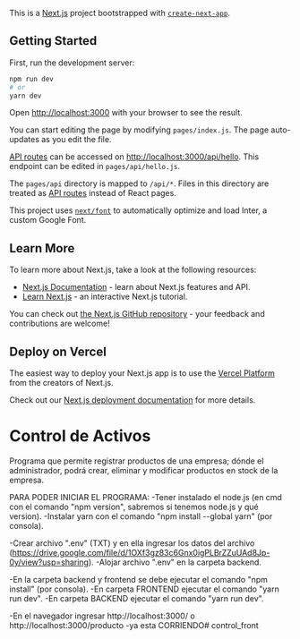 This is a [Next.js](https://nextjs.org/) project bootstrapped with [`create-next-app`](https://github.com/vercel/next.js/tree/canary/packages/create-next-app).

## Getting Started

First, run the development server:

```bash
npm run dev
# or
yarn dev
```

Open [http://localhost:3000](http://localhost:3000) with your browser to see the result.

You can start editing the page by modifying `pages/index.js`. The page auto-updates as you edit the file.

[API routes](https://nextjs.org/docs/api-routes/introduction) can be accessed on [http://localhost:3000/api/hello](http://localhost:3000/api/hello). This endpoint can be edited in `pages/api/hello.js`.

The `pages/api` directory is mapped to `/api/*`. Files in this directory are treated as [API routes](https://nextjs.org/docs/api-routes/introduction) instead of React pages.

This project uses [`next/font`](https://nextjs.org/docs/basic-features/font-optimization) to automatically optimize and load Inter, a custom Google Font.

## Learn More

To learn more about Next.js, take a look at the following resources:

- [Next.js Documentation](https://nextjs.org/docs) - learn about Next.js features and API.
- [Learn Next.js](https://nextjs.org/learn) - an interactive Next.js tutorial.

You can check out [the Next.js GitHub repository](https://github.com/vercel/next.js/) - your feedback and contributions are welcome!

## Deploy on Vercel

The easiest way to deploy your Next.js app is to use the [Vercel Platform](https://vercel.com/new?utm_medium=default-template&filter=next.js&utm_source=create-next-app&utm_campaign=create-next-app-readme) from the creators of Next.js.

Check out our [Next.js deployment documentation](https://nextjs.org/docs/deployment) for more details.



# Control de Activos
Programa que permite registrar productos de una empresa; dónde el administrador, podrá crear, eliminar y modificar productos en stock de la empresa.

PARA PODER INICIAR EL PROGRAMA:
-Tener instalado el node.js (en cmd con el comando "npm version", sabremos si tenemos node.js y qué version).
-Instalar yarn con el comando "npm install --global yarn" (por consola).

-Crear archivo ".env" (TXT) y en ella ingresar los datos del archivo (https://drive.google.com/file/d/1OXf3gz83c6Gnx0igPLBrZZuUAd8Jp-0y/view?usp=sharing).
-Alojar archivo ".env" en la carpeta backend.

-En la carpeta backend y frontend se debe ejecutar el comando "npm install" (por consola).
-En carpeta FRONTEND ejecutar el comando "yarn run dev".
-En carpeta BACKEND ejecutar el comando "yarn run dev".

-En el navegador ingresar http://localhost:3000/ o http://localhost:3000/producto
-ya esta CORRIENDO#   c o n t r o l _ f r o n t  
 